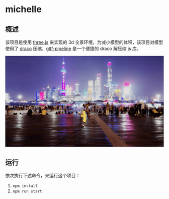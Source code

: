 # michelle
## 概述

该项目是使用 [three.js](https://www.npmjs.com/package/three) 来实现的 3d 全景环境，为减小模型的体积，该项目对模型使用了 [draco](https://github.com/google/draco) 压缩，[gltf-pipeline](https://github.com/CesiumGS/gltf-pipeline) 是一个便捷的 draco 解压缩 js 库。

![simple](./image-hosting/simple.png)

## 运行

依次执行下述命令，来运行这个项目：

1. `npm install`
2. `npm run start`
